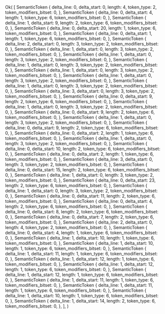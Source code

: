Ok(
    [
        SemanticToken {
            delta_line: 0,
            delta_start: 0,
            length: 4,
            token_type: 2,
            token_modifiers_bitset: 0,
        },
        SemanticToken {
            delta_line: 0,
            delta_start: 4,
            length: 1,
            token_type: 6,
            token_modifiers_bitset: 0,
        },
        SemanticToken {
            delta_line: 1,
            delta_start: 9,
            length: 2,
            token_type: 6,
            token_modifiers_bitset: 0,
        },
        SemanticToken {
            delta_line: 0,
            delta_start: 20,
            length: 1,
            token_type: 6,
            token_modifiers_bitset: 0,
        },
        SemanticToken {
            delta_line: 0,
            delta_start: 1,
            length: 1,
            token_type: 6,
            token_modifiers_bitset: 0,
        },
        SemanticToken {
            delta_line: 2,
            delta_start: 0,
            length: 3,
            token_type: 2,
            token_modifiers_bitset: 0,
        },
        SemanticToken {
            delta_line: 1,
            delta_start: 0,
            length: 3,
            token_type: 2,
            token_modifiers_bitset: 0,
        },
        SemanticToken {
            delta_line: 1,
            delta_start: 0,
            length: 3,
            token_type: 2,
            token_modifiers_bitset: 0,
        },
        SemanticToken {
            delta_line: 1,
            delta_start: 0,
            length: 3,
            token_type: 2,
            token_modifiers_bitset: 0,
        },
        SemanticToken {
            delta_line: 1,
            delta_start: 0,
            length: 3,
            token_type: 2,
            token_modifiers_bitset: 0,
        },
        SemanticToken {
            delta_line: 1,
            delta_start: 0,
            length: 3,
            token_type: 2,
            token_modifiers_bitset: 0,
        },
        SemanticToken {
            delta_line: 1,
            delta_start: 0,
            length: 3,
            token_type: 2,
            token_modifiers_bitset: 0,
        },
        SemanticToken {
            delta_line: 3,
            delta_start: 0,
            length: 3,
            token_type: 2,
            token_modifiers_bitset: 0,
        },
        SemanticToken {
            delta_line: 0,
            delta_start: 9,
            length: 2,
            token_type: 6,
            token_modifiers_bitset: 0,
        },
        SemanticToken {
            delta_line: 1,
            delta_start: 0,
            length: 3,
            token_type: 2,
            token_modifiers_bitset: 0,
        },
        SemanticToken {
            delta_line: 0,
            delta_start: 9,
            length: 2,
            token_type: 6,
            token_modifiers_bitset: 0,
        },
        SemanticToken {
            delta_line: 1,
            delta_start: 0,
            length: 3,
            token_type: 2,
            token_modifiers_bitset: 0,
        },
        SemanticToken {
            delta_line: 0,
            delta_start: 9,
            length: 2,
            token_type: 6,
            token_modifiers_bitset: 0,
        },
        SemanticToken {
            delta_line: 0,
            delta_start: 2,
            length: 1,
            token_type: 6,
            token_modifiers_bitset: 0,
        },
        SemanticToken {
            delta_line: 1,
            delta_start: 0,
            length: 3,
            token_type: 2,
            token_modifiers_bitset: 0,
        },
        SemanticToken {
            delta_line: 0,
            delta_start: 10,
            length: 2,
            token_type: 6,
            token_modifiers_bitset: 0,
        },
        SemanticToken {
            delta_line: 0,
            delta_start: 2,
            length: 1,
            token_type: 6,
            token_modifiers_bitset: 0,
        },
        SemanticToken {
            delta_line: 3,
            delta_start: 0,
            length: 3,
            token_type: 2,
            token_modifiers_bitset: 0,
        },
        SemanticToken {
            delta_line: 0,
            delta_start: 15,
            length: 2,
            token_type: 6,
            token_modifiers_bitset: 0,
        },
        SemanticToken {
            delta_line: 1,
            delta_start: 0,
            length: 3,
            token_type: 2,
            token_modifiers_bitset: 0,
        },
        SemanticToken {
            delta_line: 0,
            delta_start: 23,
            length: 2,
            token_type: 6,
            token_modifiers_bitset: 0,
        },
        SemanticToken {
            delta_line: 1,
            delta_start: 0,
            length: 3,
            token_type: 2,
            token_modifiers_bitset: 0,
        },
        SemanticToken {
            delta_line: 0,
            delta_start: 11,
            length: 2,
            token_type: 6,
            token_modifiers_bitset: 0,
        },
        SemanticToken {
            delta_line: 0,
            delta_start: 4,
            length: 2,
            token_type: 6,
            token_modifiers_bitset: 0,
        },
        SemanticToken {
            delta_line: 0,
            delta_start: 8,
            length: 2,
            token_type: 6,
            token_modifiers_bitset: 0,
        },
        SemanticToken {
            delta_line: 0,
            delta_start: 7,
            length: 2,
            token_type: 6,
            token_modifiers_bitset: 0,
        },
        SemanticToken {
            delta_line: 2,
            delta_start: 0,
            length: 4,
            token_type: 2,
            token_modifiers_bitset: 0,
        },
        SemanticToken {
            delta_line: 0,
            delta_start: 4,
            length: 1,
            token_type: 6,
            token_modifiers_bitset: 0,
        },
        SemanticToken {
            delta_line: 1,
            delta_start: 10,
            length: 1,
            token_type: 6,
            token_modifiers_bitset: 0,
        },
        SemanticToken {
            delta_line: 1,
            delta_start: 10,
            length: 1,
            token_type: 6,
            token_modifiers_bitset: 0,
        },
        SemanticToken {
            delta_line: 1,
            delta_start: 11,
            length: 1,
            token_type: 6,
            token_modifiers_bitset: 0,
        },
        SemanticToken {
            delta_line: 1,
            delta_start: 12,
            length: 1,
            token_type: 6,
            token_modifiers_bitset: 0,
        },
        SemanticToken {
            delta_line: 1,
            delta_start: 12,
            length: 1,
            token_type: 6,
            token_modifiers_bitset: 0,
        },
        SemanticToken {
            delta_line: 1,
            delta_start: 12,
            length: 1,
            token_type: 6,
            token_modifiers_bitset: 0,
        },
        SemanticToken {
            delta_line: 1,
            delta_start: 11,
            length: 1,
            token_type: 6,
            token_modifiers_bitset: 0,
        },
        SemanticToken {
            delta_line: 1,
            delta_start: 11,
            length: 1,
            token_type: 6,
            token_modifiers_bitset: 0,
        },
        SemanticToken {
            delta_line: 1,
            delta_start: 10,
            length: 1,
            token_type: 6,
            token_modifiers_bitset: 0,
        },
        SemanticToken {
            delta_line: 1,
            delta_start: 14,
            length: 2,
            token_type: 6,
            token_modifiers_bitset: 0,
        },
    ],
)